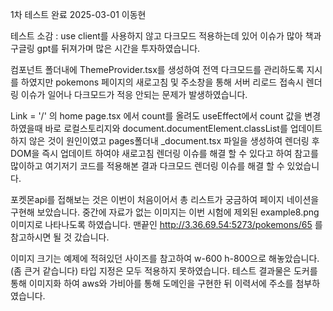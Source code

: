 1차 테스트 완료 2025-03-01 이동현

테스트 소감 : use client를 사용하지 않고 다크모드 적용하는데 있어 이슈가 많아 책과 구글링 gpt를 뒤져가며 많은 시간을 투자하였습니다.

컴포넌트 폴더내에 ThemeProvider.tsx를 생성하여 전역 다크모드를 관리하도록 지시를 하였지만 pokemons 페이지의 새로고침 및 주소창을 통해 서버 리로드 접속시 렌더링 이슈가 일어나 다크모드가 적응 안되는 문제가 발생하였습니다.

Link = '/' 의 home page.tsx 에서 count를 올려도 useEffect에서 count 값을 변경하였을때 바로 로컬스토리지와 document.documentElement.classList를 업데이트하지 않은 것이 원인이였고 pages폴더내 _document.tsx 파일을 생성하여 렌더링 후 DOM을 즉시 업데이트 하여야 새로고침 렌더링 이슈를 해결 할 수 있다고 하여 참고를 많이하고 여기저기 코드를 적용해본 결과 다크모드 렌더링 이슈를 해결 할 수 있었습니다.

포켓몬api를 접해보는 것은 이번이 처음이어서 총 리스트가 궁금하여 페이지 네이션을 구현해 보았습니다.
중간에 자료가 없는 이미지는 이번 시험에 제외된 example8.png 이미지로 나타나도록 하였습니다. 
맨끝인 http://3.36.69.54:5273/pokemons/65 를 참고하시면 될 것 갔습니다.


이미지 크기는 예제에 적혀있던 사이즈를 참고하여 w-600 h-800으로 해놓았습니다.(좀 큰거 같습니다)
타입 지정은 모두 적용하지 못하였습니다.
테스트 결과물은 도커를 통해 이미지화 하여 aws와 가비아를 통해 도메인을 구현한 뒤 이력서에 주소를 첨부하였습니다.


